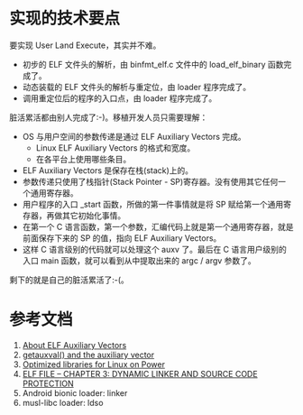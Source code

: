 # 实现的技术要点

要实现 User Land Execute，其实并不难。
* 初步的 ELF 文件头的解析，由 binfmt_elf.c 文件中的 load_elf_binary 函数完成了。
* 动态装载的 ELF 文件头的解析与重定位，由 loader 程序完成了。
* 调用重定位后的程序的入口点，由 loader 程序完成了。

脏活累活都由别人完成了:-)。移植开发人员只需要理解：
* OS 与用户空间的参数传递是通过 ELF Auxiliary Vectors 完成。
  - Linux ELF Auxiliary Vectors 的格式和宽度。
  - 在各平台上使用哪些条目。
* ELF Auxiliary Vectors 是保存在栈(stack)上的。
* 参数传递只使用了栈指针(Stack Pointer - SP)寄存器。没有使用其它任何一个通用寄存器。
* 用户程序的入口 _start 函数，所做的第一件事情就是将 SP 赋给第一个通用寄存器，再做其它初始化事情。
* 在第一个 C 语言函数，第一个参数，汇编代码上就是第一个通用寄存器，就是前面保存下来的 SP 的值，指向 ELF Auxiliary Vectors。
* 这样 C 语言级别的代码就可以处理这个 auxv 了。最后在 C 语言用户级别的入口 main 函数，就可以看到从中提取出来的 argc / argv 参数了。

剩下的就是自己的脏活累活了:-(。

# 参考文档
1. [About ELF Auxiliary Vectors](http://articles.manugarg.com/aboutelfauxiliaryvectors)
1. [getauxval() and the auxiliary vector](https://lwn.net/Articles/519085/)
1. [Optimized libraries for Linux on Power](https://developer.ibm.com/tutorials/optimized-libraries-for-linux-on-power/)
1. [ELF FILE – CHAPTER 3: DYNAMIC LINKER AND SOURCE CODE PROTECTION](https://hydrasky.com/malware-analysis/elf-file-chapter-3-dynamic-linker-and-source-code-protection/)
1. Android bionic loader: linker
1. musl-libc loader: ldso
